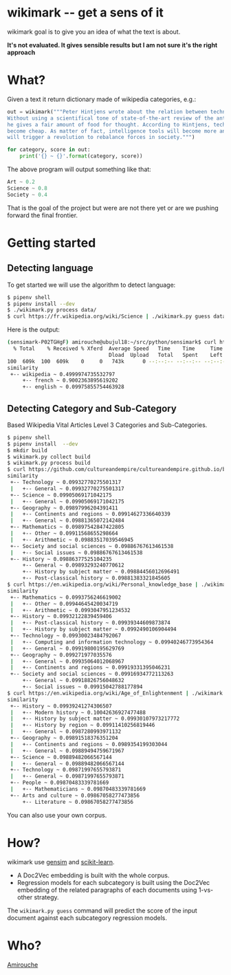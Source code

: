 # wikimark -- get a sens of it

wikimark goal is to give you an idea of what the text is about.

**It's not evaluated. It gives sensible results but I am not sure it's
the right approach**

# What?

Given a text it return dictionary made of wikipedia categories, e.g.:

```python
out = wikimark("""Peter Hintjens wrote about the relation between technology and culture.
Without using a scientifical tone of state-of-the-art review of the anthroposcene antropology,
he gives a fair amount of food for thought. According to Hintjens, technology is doomed to
become cheap. As matter of fact, intelligence tools will become more and more accessible which
will trigger a revolution to rebalance forces in society.""")

for category, score in out:
    print('{} ~ {}'.format(category, score))
```

The above program will output something like that:

```python
Art ~ 0.2
Science ~ 0.8
Society ~ 0.4
```

That is the goal of the project but were are not there yet or are we
pushing forward the final frontier.

# Getting started

## Detecting language

To get started we will use the algorithm to detect language:

```bash
$ pipenv shell
$ pipenv install --dev
$ ./wikimark.py process data/
$ curl https://fr.wikipedia.org/wiki/Science | ./wikimark.py guess data/
```

Here is the output:

```bash
(sensimark-P02TGHgF) amirouche@ubujul18:~/src/python/sensimark$ curl https://fr.wikipedia.org/wiki/Science | ./wikimark.py guess data/
  % Total    % Received % Xferd  Average Speed   Time    Time     Time  Current
                                 Dload  Upload   Total   Spent    Left  Speed
100  609k  100  609k    0     0   743k      0 --:--:-- --:--:-- --:--:--  742k
similarity
 +-- wikipedia ~ 0.4999974735532797
     +-- french ~ 0.9002363895619202
     +-- english ~ 0.09975855754463928
```

## Detecting Category and Sub-Category

Based Wikipedia Vital Articles Level 3 Categories and Sub-Categories.

```bash
$ pipenv shell
$ pipenv install  --dev
$ mkdir build
$ wikimark.py collect build
$ wikimark.py process build
$ curl https://github.com/cultureandempire/cultureandempire.github.io/blob/master/culture.md | ./wikimark.py guess build/
similarity
 +-- Technology ~ 0.09932770275501317
 |   +-- General ~ 0.09932770275501317
 +-- Science ~ 0.09905069171042175
 |   +-- General ~ 0.09905069171042175
 +-- Geography ~ 0.09897996204391411
 |   +-- Continents and regions ~ 0.09914627336640339
 |   +-- General ~ 0.09881365072142484
 +-- Mathematics ~ 0.09897542847422805
 |   +-- Other ~ 0.09911568655298664
 |   +-- Arithmetic ~ 0.09883517039546945
 +-- Society and social sciences ~ 0.09886767613461538
 |   +-- Social issues ~ 0.09886767613461538
 +-- History ~ 0.09886377525104235
     +-- General ~ 0.09893293240770612
     +-- History by subject matter ~ 0.09884456012696491
     +-- Post-classical history ~ 0.09881383321845605
$ curl https://en.wikipedia.org/wiki/Personal_knowledge_base | ./wikimark.py guess build
similarity
 +-- Mathematics ~ 0.0993756246619002
 |   +-- Other ~ 0.09944645420034719
 |   +-- Arithmetic ~ 0.0993047951234532
 +-- History ~ 0.09932122839459406
 |   +-- Post-classical history ~ 0.09939344609873874
 |   +-- History by subject matter ~ 0.0992490106904494
 +-- Technology ~ 0.09930023484792067
 |   +-- Computing and information technology ~ 0.09940246773954364
 |   +-- General ~ 0.09919800195629769
 +-- Geography ~ 0.099271977035576
 |   +-- General ~ 0.09935064012068967
 |   +-- Continents and regions ~ 0.09919331395046231
 +-- Society and social sciences ~ 0.09916934772113263
     +-- General ~ 0.09918826756048632
     +-- Social issues ~ 0.09915042788177894
$ curl https://en.wikipedia.org/wiki/Age_of_Enlightenment | ./wikimark.py guess build
similarity
 +-- History ~ 0.09939241274306507
 |   +-- Modern history ~ 0.10042636927477488
 |   +-- History by subject matter ~ 0.09930107973217772
 |   +-- History by region ~ 0.09911410256819446
 |   +-- General ~ 0.0987280993971132
 +-- Geography ~ 0.09891518376351204
 |   +-- Continents and regions ~ 0.0989354199303044
 |   +-- General ~ 0.09889494759671967
 +-- Science ~ 0.09889482066567144
 |   +-- General ~ 0.09889482066567144
 +-- Technology ~ 0.09871997655793871
 |   +-- General ~ 0.09871997655793871
 +-- People ~ 0.09870483339781669
 |   +-- Mathematicians ~ 0.09870483339781669
 +-- Arts and culture ~ 0.09867058277473856
     +-- Literature ~ 0.09867058277473856
```

You can also use your own corpus.

# How?

wikimark use [gensim](https://radimrehurek.com/gensim/)
and [scikit-learn](https://scikit-learn.org/).

- A Doc2Vec embedding is built with the whole corpus.
- Regression models for each subcategory is built using the Doc2Vec
  embedding of the related paragraphs of each documents using
  1-vs-other strategy.

The `wikimark.py guess` command will predict the score of the input
document against each subcategory regression models.

# Who?

[Amirouche](mailto:amirouche@hypermove.net)
